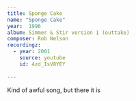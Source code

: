 ```yaml
---
title: Sponge Cake
name: "Sponge Cake"
year:  1996
album: Simmer & Stir version 1 (outtake)
composer: Rob Nelson
recordingz:
  - year: 2001
    source: youtube
    id: 4zd_IsV8YEY
 
---
```


Kind of awful song, but there it is
